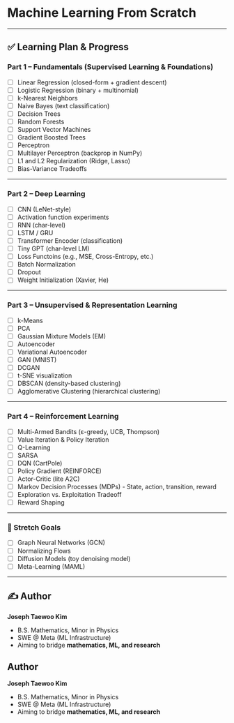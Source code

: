 # Machine Learning From Scratch

---

## ✅ Learning Plan & Progress

### **Part 1 – Fundamentals (Supervised Learning & Foundations)**
- [ ] Linear Regression (closed-form + gradient descent)
- [ ] Logistic Regression (binary + multinomial)
- [ ] k-Nearest Neighbors
- [ ] Naive Bayes (text classification)
- [ ] Decision Trees
- [ ] Random Forests
- [ ] Support Vector Machines
- [ ] Gradient Boosted Trees
- [ ] Perceptron
- [ ] Multilayer Perceptron (backprop in NumPy)
- [ ] L1 and L2 Regularization (Ridge, Lasso)
- [ ] Bias-Variance Tradeoffs

---

### **Part 2 – Deep Learning**
- [ ] CNN (LeNet-style)
- [ ] Activation function experiments
- [ ] RNN (char-level)
- [ ] LSTM / GRU
- [ ] Transformer Encoder (classification)
- [ ] Tiny GPT (char-level LM)
- [ ] Loss Functoins (e.g., MSE, Cross-Entropy, etc.)
- [ ] Batch Normalization
- [ ] Dropout
- [ ] Weight Initialization (Xavier, He)

---

### **Part 3 – Unsupervised & Representation Learning**
- [ ] k-Means
- [ ] PCA
- [ ] Gaussian Mixture Models (EM)
- [ ] Autoencoder
- [ ] Variational Autoencoder
- [ ] GAN (MNIST)
- [ ] DCGAN
- [ ] t-SNE visualization
- [ ] DBSCAN (density-based clustering)
- [ ] Agglomerative Clustering (hierarchical clustering)

---

### **Part 4 – Reinforcement Learning**
- [ ] Multi-Armed Bandits (ε-greedy, UCB, Thompson)
- [ ] Value Iteration & Policy Iteration
- [ ] Q-Learning
- [ ] SARSA
- [ ] DQN (CartPole)
- [ ] Policy Gradient (REINFORCE)
- [ ] Actor-Critic (lite A2C)
- [ ] Markov Decision Processes (MDPs) - State, action, transition, reward
- [ ] Exploration vs. Exploitation Tradeoff
- [ ] Reward Shaping

---

### 🚀 Stretch Goals
- [ ] Graph Neural Networks (GCN)
- [ ] Normalizing Flows
- [ ] Diffusion Models (toy denoising model)
- [ ] Meta-Learning (MAML)

---

## ✍️ Author
**Joseph Taewoo Kim**  
- B.S. Mathematics, Minor in Physics  
- SWE @ Meta (ML Infrastructure)  
- Aiming to bridge **mathematics, ML, and research**

## Author
**Joseph Taewoo Kim**  
- B.S. Mathematics, Minor in Physics  
- SWE @ Meta (ML Infrastructure)  
- Aiming to bridge **mathematics, ML, and research**
